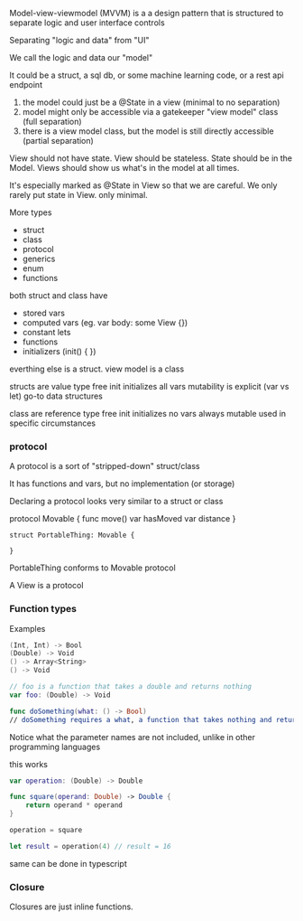 
Model-view-viewmodel (MVVM) is a a design pattern that is structured to separate logic and user interface controls

Separating "logic and data" from "UI"

We call the logic and data our "model"

It could be a struct, a sql db, or some machine learning code, or a rest api endpoint

1. the model could just be a @State in a view (minimal to no separation)
2. model might only be accessible via a gatekeeper "view model" class (full separation)
3. there is a view model class, but the model is still directly accessible (partial separation)

View should not have state. View should be stateless. State should be in the Model. Views should show us what's in the model at all times.

It's especially marked as @State in View so that we are careful. We only rarely put state in View. only minimal.

More types
- struct
- class
- protocol
- generics
- enum
- functions


both struct and class have
- stored vars
- computed vars (eg. var body: some View {})
- constant lets
- functions
- initializers (init() { })


everthing else is a struct. view model is a class

structs are value type
free init initializes all vars
mutability is explicit (var vs let)
go-to data structures

class are reference type
free init initializes no vars
always mutable
used in specific circumstances

### protocol

A protocol is a sort of "stripped-down" struct/class

It has functions and vars, but no implementation (or storage)

Declaring a protocol looks very similar to a struct or class

protocol Movable {
	func move()
	var hasMoved
	var distance
}
```
struct PortableThing: Movable {

}
```
PortableThing conforms to Movable protocol

A View is a protocol

### Function types


Examples

```swift
(Int, Int) -> Bool
(Double) -> Void
() -> Array<String>
() -> Void

// foo is a function that takes a double and returns nothing
var foo: (Double) -> Void

func doSomething(what: () -> Bool)
// doSomething requires a what, a function that takes nothing and returns a bool
```

Notice what the parameter names are not included, unlike in other programming languages

this works
```swift
var operation: (Double) -> Double

func square(operand: Double) -> Double {
	return operand * operand
}

operation = square

let result = operation(4) // result = 16
```

same can be done in typescript

### Closure

Closures are just inline functions.



